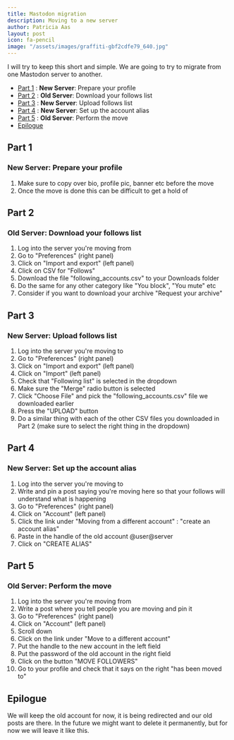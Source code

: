 ```yaml
---
title: Mastodon migration
description: Moving to a new server
author: Patricia Aas
layout: post
icon: fa-pencil
image: "/assets/images/graffiti-gbf2cdfe79_640.jpg"
---
```


I will try to keep this short and simple. We are going to try to migrate from one Mastodon server to another.

* [Part 1](#part-1) : **New Server**: Prepare your profile
* [Part 2](#part-2) : **Old Server**: Download your follows list
* [Part 3](#part-3) : **New Server**: Upload follows list
* [Part 4](#part-4) : **New Server**: Set up the account alias
* [Part 5](#part-5) : **Old Server**: Perform the move
* [Epilogue](#epilogue)

## Part 1

### New Server: Prepare your profile

1. Make sure to copy over bio, profile pic, banner etc before the move
2. Once the move is done this can be difficult to get a hold of

## Part 2

### Old Server: Download your follows list

1. Log into the server you're moving from
2. Go to "Preferences" (right panel)
3. Click on "Import and export" (left panel)
4. Click on CSV for "Follows"
5. Download the file "following_accounts.csv" to your Downloads folder
6. Do the same for any other category like "You block", "You mute" etc
7. Consider if you want to download your archive "Request your archive"

## Part 3

### New Server: Upload follows list

1. Log into the server you're moving to
2. Go to "Preferences" (right panel)
3. Click on "Import and export" (left panel)
4. Click on "Import" (left panel)
5. Check that "Following list" is selected in the dropdown
6. Make sure the "Merge" radio button is selected
7. Click "Choose File" and pick the "following_accounts.csv" file we downloaded earlier
8. Press the "UPLOAD" button
9. Do a similar thing with each of the other CSV files you downloaded in Part 2 (make sure to select the right thing in
   the dropdown)

## Part 4

### New Server: Set up the account alias

1. Log into the server you're moving to
2. Write and pin a post saying you're moving here so that your follows will understand what is happening
3. Go to "Preferences" (right panel)
4. Click on "Account" (left panel)
5. Click the link under "Moving from a different account" : "create an account alias"
6. Paste in the handle of the old account @user@server
7. Click on "CREATE ALIAS"

## Part 5

### Old Server: Perform the move

1. Log into the server you're moving from
2. Write a post where you tell people you are moving and pin it
3. Go to "Preferences" (right panel)
4. Click on "Account" (left panel)
5. Scroll down
6. Click on the link under "Move to a different account"
7. Put the handle to the new account in the left field
8. Put the password of the old account in the right field
9. Click on the button "MOVE FOLLOWERS"
10. Go to your profile and check that it says on the right "has been moved to"

## Epilogue

We will keep the old account for now, it is being redirected and our old posts are there. In the future we might want to
delete it permanently, but for now we will leave it like this.
